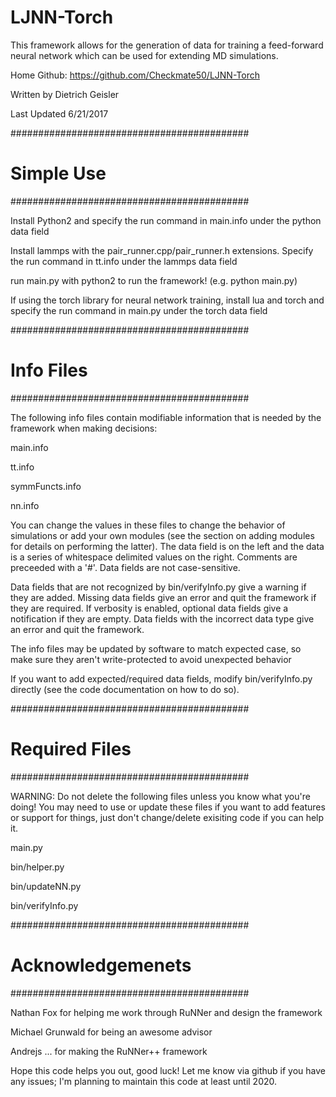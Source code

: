 # LJNN-Torch

This framework allows for the generation of data for training a feed-forward neural network which can be used for extending MD simulations.

Home Github: https://github.com/Checkmate50/LJNN-Torch

Written by Dietrich Geisler

Last Updated 6/21/2017

###########################################
#               Simple Use                #
###########################################

Install Python2 and specify the run command in main.info under the python data field

Install lammps with the pair_runner.cpp/pair_runner.h extensions.  Specify the run command in tt.info under the lammps data field

run main.py with python2 to run the framework!
(e.g. python main.py)

If using the torch library for neural network training, install lua and torch and specify the run command in main.py under the torch data field

###########################################
#               Info Files                #
###########################################

The following info files contain modifiable information that is needed by the framework when making decisions:

main.info

tt.info

symmFuncts.info

nn.info


You can change the values in these files to change the behavior of simulations or add your own modules (see the section on adding modules for details on performing the latter).  The data field is on the left and the data is a series of whitespace delimited values on the right.  Comments are preceeded with a '#'.  Data fields are not case-sensitive.

Data fields that are not recognized by bin/verifyInfo.py give a warning if they are added.  Missing data fields give an error and quit the framework if they are required.  If verbosity is enabled, optional data fields give a notification if they are empty.  Data fields with the incorrect data type give an error and quit the framework.

The info files may be updated by software to match expected case, so make sure they aren't write-protected to avoid unexpected behavior

If you want to add expected/required data fields, modify bin/verifyInfo.py directly (see the code documentation on how to do so).

###########################################
#             Required Files              #
###########################################

WARNING: Do not delete the following files unless you know what you're doing!  You may need to use or update these files if you want to add features or support for things, just don't change/delete exisiting code if you can help it.

main.py

bin/helper.py

bin/updateNN.py

bin/verifyInfo.py

###########################################
#            Acknowledgemenets            #
###########################################

Nathan Fox for helping me work through RuNNer and design the framework

Michael Grunwald for being an awesome advisor

Andrejs ... for making the RuNNer++ framework

Hope this code helps you out, good luck!  Let me know via github if you have any issues; I'm planning to maintain this code at least until 2020.